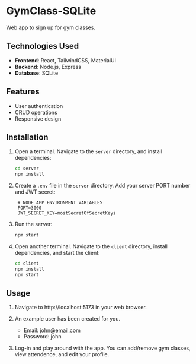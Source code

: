 # GymClass-SQLite

Web app to sign up for gym classes.

## Technologies Used

-   **Frontend**: React, TailwindCSS, MaterialUI
-   **Backend**: Node.js, Express
-   **Database**: SQLite

## Features

-   User authentication
-   CRUD operations
-   Responsive design

## Installation

1. Open a terminal. Navigate to the `server` directory, and install dependencies:

    ```bash
    cd server
    npm install
    ```

2. Create a `.env` file in the `server` directory. Add your server PORT number and JWT secret:

    ```plaintext
     # NODE APP ENVIRONMENT VARIABLES
     PORT=3000
     JWT_SECRET_KEY=mostSecretOfSecretKeys
    ```

3. Run the server:

    ```bash
    npm start
    ```

4. Open another terminal. Navigate to the `client` directory, install dependencies, and start the client:
    ```bash
    cd client
    npm install
    npm start
    ```

## Usage

1. Navigate to http://localhost:5173 in your web browser.

2. An example user has been created for you. 
    - Email: john@email.com
    - Password: john

3. Log-in and play around with the app. You can add/remove gym classes, view attendence, and edit your profile.
